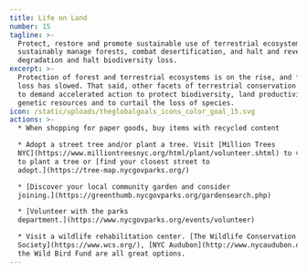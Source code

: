 ```yaml
---
title: Life on Land
number: 15
tagline: >-
  Protect, restore and promote sustainable use of terrestrial ecosystems,
  sustainably manage forests, combat desertification, and halt and reverse land
  degradation and halt biodiversity loss.
excerpt: >-
  Protection of forest and terrestrial ecosystems is on the rise, and forest
  loss has slowed. That said, other facets of terrestrial conservation continue
  to demand accelerated action to protect biodiversity, land productivity and
  genetic resources and to curtail the loss of species.
icon: /static/uploads/theglobalgoals_icons_color_goal_15.svg
actions: >-
  * When shopping for paper goods, buy items with recycled content

  * Adopt a street tree and/or plant a tree. Visit [Million Trees
  NYC](https://www.milliontreesnyc.org/html/plant/volunteer.shtml) to volunteer
  to plant a tree or [find your closest street to
  adopt.](https://tree-map.nycgovparks.org/)

  * [Discover your local community garden and consider
  joining.](https://greenthumb.nycgovparks.org/gardensearch.php)

  * [Volunteer with the parks
  department.](https://www.nycgovparks.org/events/volunteer)

  * Visit a wildlife rehabilitation center. [The Wildlife Conservation
  Society](https://www.wcs.org/), [NYC Audubon](http://www.nycaudubon.org/), and
  the Wild Bird Fund are all great options.
---
```


